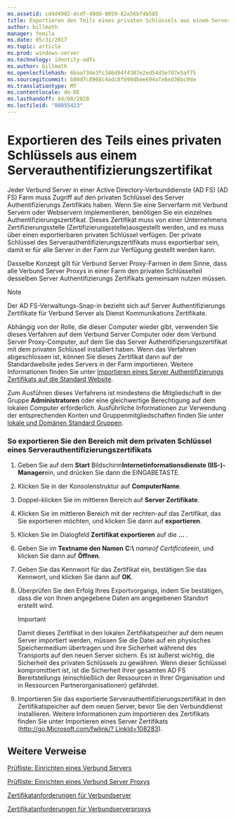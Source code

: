 ```yaml
---
ms.assetid: cd4d4902-dcdf-49dd-8059-82a56bf4b585
title: Exportieren des Teils eines privaten Schlüssels aus einem Serverauthentifizierungszertifikat
author: billmath
manager: femila
ms.date: 05/31/2017
ms.topic: article
ms.prod: windows-server
ms.technology: identity-adfs
ms.author: billmath
ms.openlocfilehash: 6baa734e3fc346d94f4387e2ed54d3e707e5af75
ms.sourcegitcommit: b00d7c8968c4adc8f699dbee694afe6ed36bc9de
ms.translationtype: MT
ms.contentlocale: de-DE
ms.lasthandoff: 04/08/2020
ms.locfileid: "80855423"
---
```

# <a name="export-the-private-key-portion-of-a-server-authentication-certificate"></a>Exportieren des Teils eines privaten Schlüssels aus einem Serverauthentifizierungszertifikat

Jeder Verbund Server in einer Active Directory-Verbunddienste (AD FS) \(AD FS\) Farm muss Zugriff auf den privaten Schlüssel des Server Authentifizierungs Zertifikats haben. Wenn Sie eine Serverfarm mit Verbund Servern oder Webservern implementieren, benötigen Sie ein einzelnes Authentifizierungszertifikat. Dieses Zertifikat muss von einer Unternehmens Zertifizierungsstelle \(Zertifizierungsstelle\)ausgestellt werden, und es muss über einen exportierbaren privaten Schlüssel verfügen. Der private Schlüssel des Serverauthentifizierungszertifikats muss exportierbar sein, damit er für alle Server in der Farm zur Verfügung gestellt werden kann.  
  
Dasselbe Konzept gilt für Verbund Server Proxy-Farmen in dem Sinne, dass alle Verbund Server Proxys in einer Farm den privaten Schlüsselteil desselben Server Authentifizierungs Zertifikats gemeinsam nutzen müssen.  
  
> [!NOTE]  
> Der AD FS-Verwaltungs-Snap\-in bezieht sich auf Server Authentifizierungs Zertifikate für Verbund Server als Dienst Kommunikations Zertifikate.  
  
Abhängig von der Rolle, die dieser Computer wieder gibt, verwenden Sie dieses Verfahren auf dem Verbund Server Computer oder dem Verbund Server Proxy-Computer, auf dem Sie das Server Authentifizierungszertifikat mit dem privaten Schlüssel installiert haben. Wenn das Verfahren abgeschlossen ist, können Sie dieses Zertifikat dann auf der Standardwebsite jedes Servers in der Farm importieren. Weitere Informationen finden Sie unter [Importieren eines Server Authentifizierungs Zertifikats auf die Standard Website](Import-a-Server-Authentication-Certificate-to-the-Default-Web-Site.md).  
  
Zum Ausführen dieses Verfahrens ist mindestens die Mitgliedschaft in der Gruppe **Administratoren** oder eine gleichwertige Berechtigung auf dem lokalen Computer erforderlich.  Ausführliche Informationen zur Verwendung der entsprechenden Konten und Gruppenmitgliedschaften finden Sie unter [lokale und Domänen Standard Gruppen](https://go.microsoft.com/fwlink/?LinkId=83477).   
  
### <a name="to-export-the-private-key-portion-of-a-server-authentication-certificate"></a>So exportieren Sie den Bereich mit dem privaten Schlüssel eines Serverauthentifizierungszertifikats  
  
1. Geben Sie auf dem **Start** Bildschirm**Internetinformationsdienste \(IIS-\)-Manager**ein, und drücken Sie dann die EINGABETASTE.  
  
2. Klicken Sie in der Konsolenstruktur auf **ComputerName**.  
  
3. Doppel\-klicken Sie im mittleren Bereich auf **Server Zertifikate**.  
  
4. Klicken Sie im mittleren Bereich mit der rechten\-auf das Zertifikat, das Sie exportieren möchten, und klicken Sie dann auf **exportieren**.  
  
5. Klicken Sie im Dialogfeld **Zertifikat exportieren** auf die **...** .  
  
6. Geben Sie im **Textname den Namen** **C:\\** <em>nameof Certificate</em>ein, und klicken Sie dann auf **Öffnen**.  
  
7. Geben Sie das Kennwort für das Zertifikat ein, bestätigen Sie das Kennwort, und klicken Sie dann auf **OK**.  
  
8. Überprüfen Sie den Erfolg Ihres Exportvorgangs, indem Sie bestätigen, dass die von Ihnen angegebene Daten am angegebenen Standort erstellt wird.  
  
   > [!IMPORTANT]  
   > Damit dieses Zertifikat in den lokalen Zertifikatspeicher auf dem neuen Server importiert werden, müssen Sie die Datei auf ein physisches Speichermedium übertragen und ihre Sicherheit während des Transports auf den neuen Server sichern. Es ist äußerst wichtig, die Sicherheit des privaten Schlüssels zu gewähren. Wenn dieser Schlüssel kompromittiert ist, ist die Sicherheit Ihrer gesamten AD FS Bereitstellungs \(einschließlich der Ressourcen in Ihrer Organisation und in Ressourcen Partnerorganisationen\) gefährdet.  
  
9. Importieren Sie das exportierte Serverauthentifizierungszertifikat in den Zertifikatspeicher auf dem neuen Server, bevor Sie den Verbunddienst installieren. Weitere Informationen zum Importieren des Zertifikats finden Sie unter Importieren eines Server Zertifikats \([http:\/\/go.Microsoft.com\/fwlink\/? LinkId\=108283](https://go.microsoft.com/fwlink/?LinkId=108283)\).  
  
## <a name="additional-references"></a>Weitere Verweise  
[Prüfliste: Einrichten eines Verbund Servers](Checklist--Setting-Up-a-Federation-Server.md)  
  
[Prüfliste: Einrichten eines Verbund Server Proxys](Checklist--Setting-Up-a-Federation-Server-Proxy.md)  
  
[Zertifikatanforderungen für Verbundserver](https://technet.microsoft.com/library/dd807040.aspx)  
  
[Zertifikatanforderungen für Verbundserverproxys](https://technet.microsoft.com/library/dd807054.aspx)  
  

